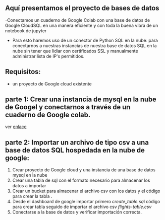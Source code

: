 ## Aquí presentamos el proyecto de bases de datos

-Conectamos un cuaderno de Google Colab con una base de datos de Google CloudSQL en una manera eficiente y con toda la buena vibra de un notebook de jupyter
- Para esto haremos uso de un conector de Python SQL en la nube: para conectarnos a nuestras instancias de nuestra base de datos SQL en la nube sin tener que lidiar con certificados SSL y manualmente administrar lista de IP's permitidos.

## Requisitos:
- un proyecto de Google cloud existente


## parte 1: Crear una instancia de mysql en la nube de Googel y conectarnos a través de un cuaderno de Google colab.
ver [enlace](https://github.com/CuteLoop/MCD-Propedeutico/blob/main/bases-datos/mysql_python_connector.ipynb)

## parte 2: Importar un archivo de tipo csv a una base de datos SQL hospedada en la nube de google:
1. Crear proyecto de Google cloud y una instancia de una base de datos mysql en la nube
2. Crear una tabla de sql con el formato necesario para almacenar los datos a importar
3. Crear un bucket para almacenar el archivo csv con los datos y el código para crear la tabla .
4. Desde el dashboard de google importar primero *create_table.sq*l código para crear tabla seguido de importar el archivo csv *flights-table.csv*
5. Conectarse a la base de datos y verificar importación correcta.
